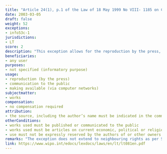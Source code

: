 ```yaml
---
title: "Article 24(1), p.1 of the Law of 18 May 1999 No VIII- 1185 on Copyright and Related Rights"
date: 2003-03-05
draft: false
weight: 52
exceptions:
- info53c-1
jurisdictions:
- LT
score: 2
description: "This exception allows for the reproduction by the press, communication to the public (including making available via computer networks) of published or communicated to the public articles on current economic, political or religious topics or of broadcast works of the same character, in cases where such use is not expressly reserved by the authors of or other owners of copyright in such works, and as long as the source, including the author's name, is indicated in the communicated copies of the works, or in another way." 
beneficiaries:
- any user
purposes: 
- not specified (informatory purpose)
usage:
- reproduction (by the press)
- communication to the public 
- making available (via computer networks) 
subjectmatter:
- works
compensation:
- no compensation required
attribution: 
- the source, including the author’s name must be indicated in the communicated copies of the works, or in another way
otherConditions: 
- works used must be published or communicated to the public 
- works used must be articles on current economic, political or religious topics or broadcast works of the same character
- use must not be expressly reserved by the authors of or other owners of copyright in such works
remarks: "The exception does not extend to neighbouring rights as per Section 58 of the CA"
link: https://www.wipo.int/edocs/lexdocs/laws/en/lt/lt081en.pdf
---
```

